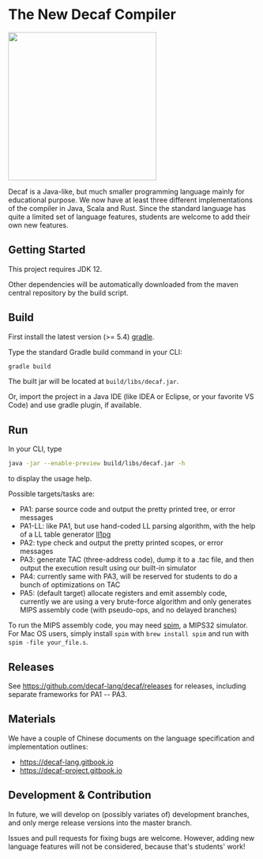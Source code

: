 # The New Decaf Compiler

<img src="https://github.com/decaf-lang/decaf/wiki/images/decaf-logo-h.svg?sanitize=true" width="300" align=center></img>

Decaf is a Java-like, but much smaller programming language mainly for educational purpose.
We now have at least three different implementations of the compiler in Java, Scala and Rust.
Since the standard language has quite a limited set of language features, students are welcome to add their own new features.

## Getting Started

This project requires JDK 12.

Other dependencies will be automatically downloaded from the maven central repository by the build script.

## Build

First install the latest version (>= 5.4) [gradle](https://gradle.org).

Type the standard Gradle build command in your CLI:

```sh
gradle build
```

The built jar will be located at `build/libs/decaf.jar`.

Or, import the project in a Java IDE (like IDEA or Eclipse, or your favorite VS Code) and use gradle plugin, if available.

## Run

In your CLI, type

```sh
java -jar --enable-preview build/libs/decaf.jar -h
```

to display the usage help.

Possible targets/tasks are:

- PA1: parse source code and output the pretty printed tree, or error messages
- PA1-LL: like PA1, but use hand-coded LL parsing algorithm, with the help of a LL table generator [ll1pg](https://github.com/paulzfm/ll1pg)
- PA2: type check and output the pretty printed scopes, or error messages
- PA3: generate TAC (three-address code), dump it to a .tac file, and then output the execution result using our built-in simulator
- PA4: currently same with PA3, will be reserved for students to do a bunch of optimizations on TAC
- PA5: (default target) allocate registers and emit assembly code, currently we are using a very brute-force algorithm and only generates MIPS assembly code (with pseudo-ops, and no delayed branches)

To run the MIPS assembly code, you may need [spim](http://spimsimulator.sourceforge.net), a MIPS32 simulator.
For Mac OS users, simply install `spim` with `brew install spim` and run with `spim -file your_file.s`.

## Releases

See https://github.com/decaf-lang/decaf/releases for releases, including separate frameworks for PA1 -- PA3.

## Materials

We have a couple of Chinese documents on the language specification and implementation outlines:

- https://decaf-lang.gitbook.io
- https://decaf-project.gitbook.io

## Development & Contribution

In future, we will develop on (possibly variates of) development branches,
and only merge release versions into the master branch.

Issues and pull requests for fixing bugs are welcome. However, adding new language features will not be considered, because that's students' work!
